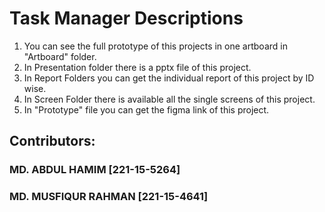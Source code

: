 # Task Manager Descriptions
1. You can see the full prototype of this projects in one artboard in "Artboard" folder.
2. In Presentation folder there is a pptx file of this project.
3. In Report Folders you can get the individual report of this project by ID wise.
4. In Screen Folder there is available all the single screens of this project.
5. In "Prototype" file you can get the figma link of this project.
## Contributors:
### MD. ABDUL HAMIM [221-15-5264]
### MD. MUSFIQUR RAHMAN [221-15-4641]
